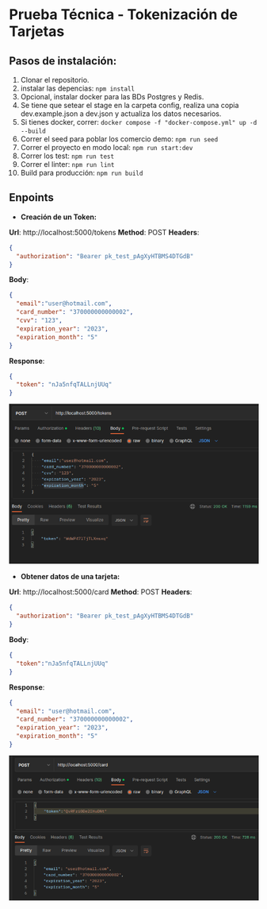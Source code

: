# Prueba Técnica - Tokenización de Tarjetas

## Pasos de instalación:

1. Clonar el repositorio.
2. instalar las depencias: `npm install`
3. Opcional, instalar docker para las BDs Postgres y Redis.
4. Se tiene que setear el stage en la carpeta config, realiza una copia dev.example.json a dev.json y actualiza los datos necesarios.
5. Si tienes docker, correr: `docker compose -f "docker-compose.yml" up -d --build`
6. Correr el seed para poblar los comercio demo: `npm run seed`
7. Correr el proyecto en modo local: `npm run start:dev`
8. Correr los test: `npm run test`
9. Correr el linter: `npm run lint`
10. Build para producción: `npm run build`

## Enpoints

- **Creación de un Token:**

**Url**: http://localhost:5000/tokens 
**Method**: POST 
**Headers**:

```json
{
  "authorization": "Bearer pk_test_pAgXyHTBMS4DTGdB"
}
```

**Body**:

```json
{
  "email":"user@hotmail.com",
  "card_number": "370000000000002",
  "cvv": "123",
  "expiration_year": "2023",
  "expiration_month": "5"
}
```

**Response**:

```json
{
  "token": "nJa5nfqTALLnjUUq"
}
```

![Capture Response](image.png)

- **Obtener datos de una tarjeta:**

**Url**: http://localhost:5000/card 
**Method**: POST 
**Headers**:

```json
{
  "authorization": "Bearer pk_test_pAgXyHTBMS4DTGdB"
}
```

**Body**:

```json
{
  "token":"nJa5nfqTALLnjUUq"
}
```

**Response**:

```json
{
  "email": "user@hotmail.com",
  "card_number": "370000000000002",
  "expiration_year": "2023",
  "expiration_month": "5"
}
```

![Capture Response](image-1.png)
